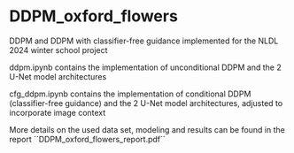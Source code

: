 # DDPM_oxford_flowers
DDPM and DDPM with classifier-free guidance implemented for the NLDL 2024 winter school project

ddpm.ipynb contains the implementation of unconditional DDPM and the 2 U-Net model architectures

cfg_ddpm.ipynb contains the implementation of conditional DDPM (classifier-free guidance) and the 2 U-Net model architectures, adjusted to incorporate image context

More details on the used data set, modeling and results can be found in the report ´´DDPM_oxford_flowers_report.pdf´´